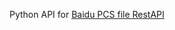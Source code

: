 Python API for [Baidu PCS file RestAPI](http://developer.baidu.com/wiki/index.php?title=docs/pcs/rest/file_data_apis_list)